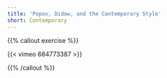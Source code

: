 ```yaml
---
title: 'Popov, Didow, and the Contemporary Style'
short: Contemporary
---
```



{{% callout exercise %}} 

{{< vimeo 684773387 >}}

{{% /callout %}}
